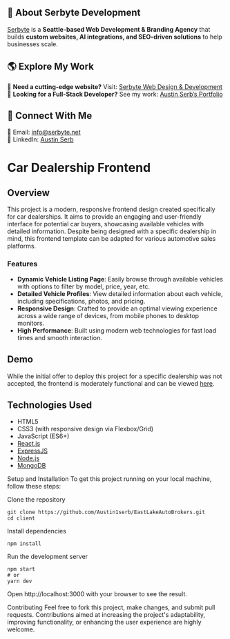 ## 🚀 About Serbyte Development
[Serbyte](https://www.serbyte.net/) is a **Seattle-based Web Development & Branding Agency** that builds **custom websites, AI integrations, and SEO-driven solutions** to help businesses scale.

## 🌎 Explore My Work
🔹 **Need a cutting-edge website?** Visit: [Serbyte Web Design & Development](https://www.serbyte.net/)  
🔹 **Looking for a Full-Stack Developer?** See my work: [Austin Serb’s Portfolio](https://www.serbyte.net/recruiter)  

## 🔗 Connect With Me
📧 Email: [info@serbyte.net](mailto:info@serbyte.net)  
🔗 LinkedIn: [Austin Serb](https://www.linkedin.com/in/austin-serb)  

# Car Dealership Frontend

## Overview

This project is a modern, responsive frontend design created specifically for car dealerships. It aims to provide an engaging and user-friendly interface for potential car buyers, showcasing available vehicles with detailed information. Despite being designed with a specific dealership in mind, this frontend template can be adapted for various automotive sales platforms.

### Features

- **Dynamic Vehicle Listing Page**: Easily browse through available vehicles with options to filter by model, price, year, etc.
- **Detailed Vehicle Profiles**: View detailed information about each vehicle, including specifications, photos, and pricing.
- **Responsive Design**: Crafted to provide an optimal viewing experience across a wide range of devices, from mobile phones to desktop monitors.
- **High Performance**: Built using modern web technologies for fast load times and smooth interaction.

## Demo

While the initial offer to deploy this project for a specific dealership was not accepted, the frontend is moderately functional and can be viewed [here](https://east-lake-auto-brokers.vercel.app/). 

## Technologies Used

- HTML5
- CSS3 (with responsive design via Flexbox/Grid)
- JavaScript (ES6+)
- [React.js](https://reactjs.org/)
- [ExpressJS](https://www.express.com/)
- [Node.js](https://nodejs.org/en)
- [MongoDB](https://www.mongodb.com/)



Setup and Installation
To get this project running on your local machine, follow these steps:

Clone the repository

```
git clone https://github.com/Austin1serb/EastLakeAutoBrokers.git
cd client
```
Install dependencies
```
npm install
```
Run the development server
```
npm start
# or
yarn dev
```
Open http://localhost:3000 with your browser to see the result.

Contributing
Feel free to fork this project, make changes, and submit pull requests. Contributions aimed at increasing the project's adaptability, improving functionality, or enhancing the user experience are highly welcome.


